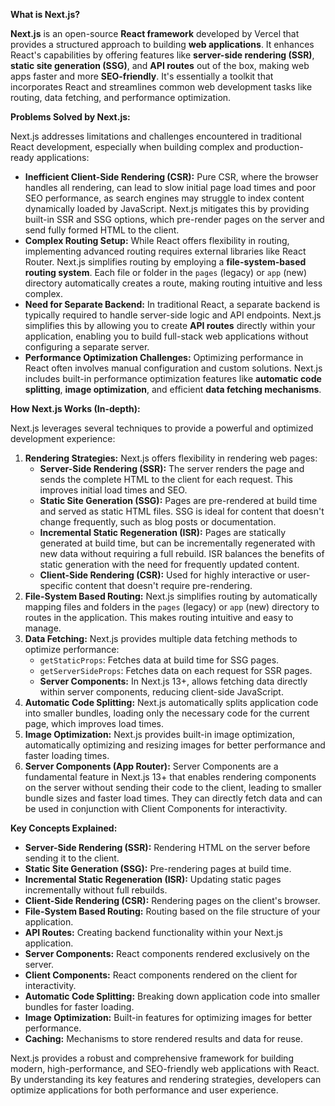 **What is Next.js?**

**Next.js** is an open-source **React framework** developed by Vercel that provides a structured approach to building **web applications**. It enhances React's capabilities by offering features like **server-side rendering (SSR)**, **static site generation (SSG)**, and **API routes** out of the box, making web apps faster and more **SEO-friendly**. It's essentially a toolkit that incorporates React and streamlines common web development tasks like routing, data fetching, and performance optimization.

**Problems Solved by Next.js:**

Next.js addresses limitations and challenges encountered in traditional React development, especially when building complex and production-ready applications:

*   **Inefficient Client-Side Rendering (CSR):** Pure CSR, where the browser handles all rendering, can lead to slow initial page load times and poor SEO performance, as search engines may struggle to index content dynamically loaded by JavaScript. Next.js mitigates this by providing built-in SSR and SSG options, which pre-render pages on the server and send fully formed HTML to the client.
*   **Complex Routing Setup:** While React offers flexibility in routing, implementing advanced routing requires external libraries like React Router. Next.js simplifies routing by employing a **file-system-based routing system**. Each file or folder in the `pages` (legacy) or `app` (new) directory automatically creates a route, making routing intuitive and less complex.
*   **Need for Separate Backend:** In traditional React, a separate backend is typically required to handle server-side logic and API endpoints. Next.js simplifies this by allowing you to create **API routes** directly within your application, enabling you to build full-stack web applications without configuring a separate server.
*   **Performance Optimization Challenges:** Optimizing performance in React often involves manual configuration and custom solutions. Next.js includes built-in performance optimization features like **automatic code splitting**, **image optimization**, and efficient **data fetching mechanisms**.

**How Next.js Works (In-depth):**

Next.js leverages several techniques to provide a powerful and optimized development experience:

1.  **Rendering Strategies:** Next.js offers flexibility in rendering web pages:
    *   **Server-Side Rendering (SSR):** The server renders the page and sends the complete HTML to the client for each request. This improves initial load times and SEO.
    *   **Static Site Generation (SSG):** Pages are pre-rendered at build time and served as static HTML files. SSG is ideal for content that doesn't change frequently, such as blog posts or documentation.
    *   **Incremental Static Regeneration (ISR):** Pages are statically generated at build time, but can be incrementally regenerated with new data without requiring a full rebuild. ISR balances the benefits of static generation with the need for frequently updated content.
    *   **Client-Side Rendering (CSR):** Used for highly interactive or user-specific content that doesn't require pre-rendering.
2.  **File-System Based Routing:** Next.js simplifies routing by automatically mapping files and folders in the `pages` (legacy) or `app` (new) directory to routes in the application. This makes routing intuitive and easy to manage.
3.  **Data Fetching:** Next.js provides multiple data fetching methods to optimize performance:
    *   `getStaticProps`: Fetches data at build time for SSG pages.
    *   `getServerSideProps`: Fetches data on each request for SSR pages.
    *   **Server Components:** In Next.js 13+, allows fetching data directly within server components, reducing client-side JavaScript.
4.  **Automatic Code Splitting:** Next.js automatically splits application code into smaller bundles, loading only the necessary code for the current page, which improves load times.
5.  **Image Optimization:** Next.js provides built-in image optimization, automatically optimizing and resizing images for better performance and faster loading times.
6.  **Server Components (App Router):** Server Components are a fundamental feature in Next.js 13+ that enables rendering components on the server without sending their code to the client, leading to smaller bundle sizes and faster load times. They can directly fetch data and can be used in conjunction with Client Components for interactivity.

**Key Concepts Explained:**

*   **Server-Side Rendering (SSR):** Rendering HTML on the server before sending it to the client.
*   **Static Site Generation (SSG):** Pre-rendering pages at build time.
*   **Incremental Static Regeneration (ISR):** Updating static pages incrementally without full rebuilds.
*   **Client-Side Rendering (CSR):** Rendering pages on the client's browser.
*   **File-System Based Routing:** Routing based on the file structure of your application.
*   **API Routes:** Creating backend functionality within your Next.js application.
*   **Server Components:** React components rendered exclusively on the server.
*   **Client Components:** React components rendered on the client for interactivity.
*   **Automatic Code Splitting:** Breaking down application code into smaller bundles for faster loading.
*   **Image Optimization:** Built-in features for optimizing images for better performance.
*   **Caching:** Mechanisms to store rendered results and data for reuse.

Next.js provides a robust and comprehensive framework for building modern, high-performance, and SEO-friendly web applications with React. By understanding its key features and rendering strategies, developers can optimize applications for both performance and user experience.
